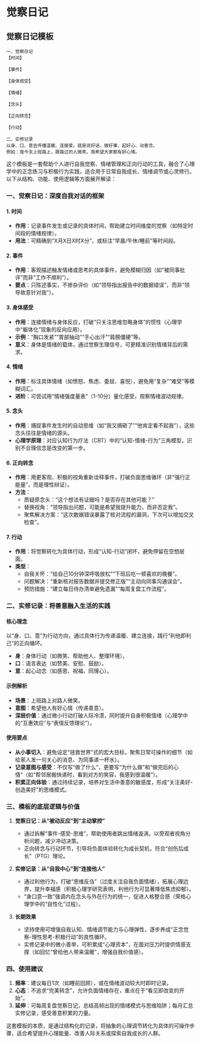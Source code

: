 # 觉察日记


## 觉察日记模板

```
一、觉察日记
【时间】

【事件】

【身体感受】

【情绪】

【念头】

【正向转念】

【行动】

二、实修记录
以身、口、意去传播温暖、连接爱。就是说好话、做好事、起好心、动善念。
例如：我今天上班路上，跟路过的人微笑，我希望大家都有好心情。
```

这个模板是一套帮助个人进行自我觉察、情绪管理和正向行动的工具，融合了心理学中的正念练习与积极行为实践，适合用于日常自我成长、情绪调节或心灵修行。以下从结构、功能、使用逻辑等方面展开解读：

### **一、觉察日记：深度自我对话的框架**
#### **1. 时间**
- **作用**：记录事件发生或记录的具体时间，帮助建立时间维度的觉察（如特定时间段的情绪规律）。
- **用法**：可精确到“X月X日X时X分”，或标注“早晨/午休/睡前”等时间段。

#### **2. 事件**
- **作用**：客观描述触发情绪或思考的具体事件，避免模糊归因（如“被同事批评”而非“工作不顺利”）。
- **要点**：只陈述事实，不掺杂评价（如“领导指出报告中的数据错误”，而非“领导故意针对我”）。

#### **3. 身体感受**
- **作用**：连接情绪与身体反应，打破“只关注思维忽略身体”的惯性（心理学中“躯体化”现象的反向应用）。
- **示例**：“胸口发紧”“胃部抽动”“手心出汗”“肩膀僵硬”等。
- **意义**：身体是情绪的载体，通过觉察生理信号，可更精准识别情绪背后的需求。

#### **4. 情绪**
- **作用**：标注具体情绪（如愤怒、焦虑、委屈、喜悦），避免用“复杂”“难受”等模糊词汇。
- **进阶**：可尝试用“情绪强度量表”（1-10分）量化感受，观察情绪波动规律。

#### **5. 念头**
- **作用**：捕捉事件发生时的自动思维（如“我又搞砸了”“他肯定看不起我”），这些念头往往是情绪的源头。
- **心理学原理**：对应认知行为疗法（CBT）中的“认知-情绪-行为”三角模型，识别不合理信念是改变的第一步。

#### **6. 正向转念**
- **作用**：用更客观、积极的视角重新诠释事件，打破负面思维循环（非“强行正能量”，而是理性辩证）。
- **方法**：
  - 质疑原念头：“这个想法有证据吗？是否存在其他可能？”
  - 替换视角：“领导指出问题，可能是希望我提升能力，而非否定我”。
  - 聚焦解决方案：“这次数据错误暴露了核对流程的漏洞，下次可以增加交叉检查”。

#### **7. 行动**
- **作用**：将觉察转化为具体行动，形成“认知-行动”闭环，避免停留在空想层面。
- **类型**：
  - 自我关怀：“给自己10分钟深呼吸放松”“下班后吃一顿喜欢的晚餐”。
  - 问题解决：“重新核对报告数据并提交修正版”“主动向同事沟通误会”。
  - 预防措施：“建立每日待办清单避免遗漏”“每周复盘工作流程”。


### **二、实修记录：将善意融入生活的实践**
#### **核心理念**
以“身、口、意”为行动方向，通过具体行为传递温暖、建立连接，践行“利他即利己”的正向循环。  
- **身**：身体行动（如微笑、帮助他人、整理环境）。  
- **口**：语言表达（如赞美、安慰、鼓励）。  
- **意**：起心动念（如感恩、祝福、同理心）。

#### **示例解析**
- **场景**：上班路上对路人微笑。  
- **意图**：希望他人有好心情（传递善意）。  
- **深层价值**：通过微小行动打破人际冷漠，同时提升自身积极情绪（心理学中的“互惠效应”与“表情反馈理论”）。

#### **使用要点**
- **从小事切入**：避免设定“拯救世界”式的宏大目标，聚焦日常可操作的细节（如给家人发一句关心的消息、为同事递一杯水）。  
- **记录意图与感受**：不仅写“做了什么”，更要写“为什么做”和“做完后的心情”（如“帮邻居搬快递时，看到对方的笑容，我感到很温暖”）。  
- **积累正向体验**：通过持续记录，培养对生活中善意的敏感度，形成“关注美好-创造美好”的思维模式。


### **三、模板的底层逻辑与价值**
1. **觉察日记：从“被动反应”到“主动掌控”**  
   - 通过拆解“事件-感受-思维”，帮助使用者跳出情绪漩涡，以旁观者视角分析问题，减少冲动决策。  
   - 正向转念与行动环节，引导将负面体验转化为成长契机，符合“创伤后成长”（PTG）理论。

2. **实修记录：从“自我中心”到“连接他人”**  
   - 通过利他行为，打破“思维反刍”（过度关注自我负面情绪），拓展心理边界，提升幸福感（积极心理学研究表明，利他行为可显著降低焦虑抑郁）。  
   - “身口意一致”强调内在念头与外在行为的统一，促进人格整合感（荣格心理学中的“自性化”过程）。

3. **长期效果**  
   - 坚持使用可增强自我认知、情绪调节能力与心理弹性，逐步养成“正念觉察-理性思考-积极行动”的良性循环。  
   - 实修记录中的微小善举，可积累成“心理资本”，在面对压力时提供情感支撑（如回忆“曾给他人带来温暖”，增强自我价值感）。


### **四、使用建议**
1. **频率**：建议每日1次（如睡前回顾），或在情绪波动较大时即时记录。  
2. **心态**：不追求“完美转念”，允许负面情绪存在，重点在于“看见即改变的开始”。  
3. **延伸**：可每周复盘觉察日记，总结高频出现的情绪模式与思维陷阱；每月汇总实修记录，感受善意积累的力量。

这套模板的本质，是通过结构化的记录，将抽象的心理调节转化为具体的可操作步骤，适合希望提升心理能量、改善人际关系或探索自我成长的人群。
